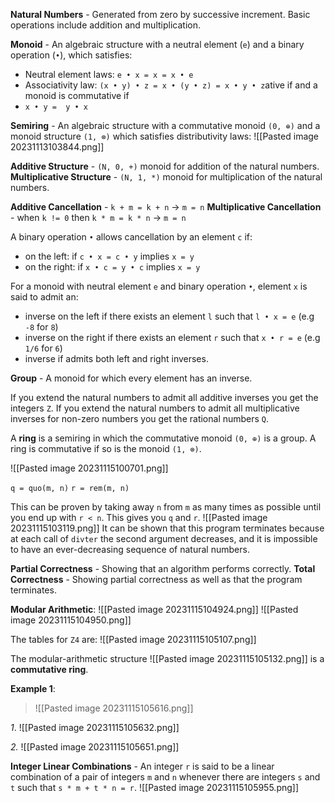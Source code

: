**Natural Numbers** - Generated from zero by successive increment.
Basic operations include addition and multiplication.

**Monoid** - An algebraic structure with a neutral element (`e`) and a binary operation (`•`), which satisfies:
- Neutral element laws: `e • x = x = x • e`
- Associativity law: `(x • y) • z = x • (y • z) = x • y • z`ative if
and a monoid is commutative if
- `x • y =  y • x`

**Semiring** - An algebraic structure with a commutative monoid `(0, ⊕)` and a monoid structure `(1, ⊗)` which satisfies distributivity laws:
![[Pasted image 20231113103844.png]]

**Additive Structure** - `(N, 0, +)` monoid for addition of the natural numbers.
**Multiplicative Structure** - `(N, 1, *)` monoid for multiplication of the natural numbers.

**Additive Cancellation** - `k + m = k + n` -> `m = n`
**Multiplicative Cancellation** - when `k != 0` then `k * m = k * n` -> `m = n`

A binary operation `•` allows cancellation by an element `c` if:
- on the left: if `c • x = c • y` implies `x = y`
- on the right: if `x • c = y • c` implies `x = y`

For a monoid with neutral element `e` and binary operation `•`, element `x` is said to admit an:
- inverse on the left if there exists an element `l` such that `l • x = e` (e.g `-8` for `8`)
- inverse on the right if there exists an element `r` such that `x • r = e` (e.g `1/6` for `6`)
- inverse if admits both left and right inverses.

**Group** - A monoid for which every element has an inverse.

If you extend the natural numbers to admit all additive inverses you get the integers `Z`.
If you extend the natural numbers to admit all multiplicative inverses for non-zero numbers you get the rational numbers `Q`.

A **ring** is a semiring in which the commutative monoid `(0, ⊕)` is a group. A ring is commutative if so is the monoid `(1, ⊗)`.

![[Pasted image 20231115100701.png]]

`q = quo(m, n)`
`r = rem(m, n)`

This can be proven by taking away `n` from `m` as many times as possible until you end up with `r < n`. This gives you `q` and `r`.
![[Pasted image 20231115103119.png]]
It can be shown that this program terminates because at each call of `divter` the second argument decreases, and it is impossible to have an ever-decreasing sequence of natural numbers.

**Partial Correctness** - Showing that an algorithm performs correctly.
**Total Correctness** - Showing partial correctness as well as that the program terminates.

**Modular Arithmetic**:
![[Pasted image 20231115104924.png]]
![[Pasted image 20231115104950.png]]

The tables for `Z4` are:
![[Pasted image 20231115105107.png]]

The modular-arithmetic structure
![[Pasted image 20231115105132.png]]
is a **commutative ring**. 

**Example 1**:
>![[Pasted image 20231115105616.png]]

*1*.
![[Pasted image 20231115105632.png]]

*2.*
![[Pasted image 20231115105651.png]]

**Integer Linear Combinations** - An integer `r` is said to be a linear combination of a pair of integers `m` and `n` whenever there are integers `s` and `t` such that `s * m + t * n = r`.
![[Pasted image 20231115105955.png]]

